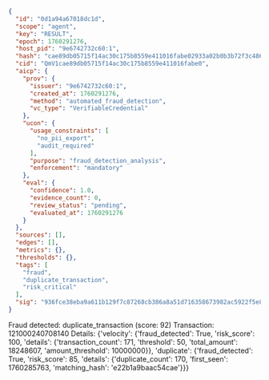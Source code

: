 ```json
{
  "id": "0d1a94a67018dc1d",
  "scope": "agent",
  "key": "RESULT",
  "epoch": 1760291276,
  "host_pid": "9e6742732c60:1",
  "hash": "cae89db05715f14ac30c175b8559e411016fabe02933a02b0b3b72f3c486def8",
  "cid": "QmV1cae89db05715f14ac30c175b8559e411016fabe0",
  "aicp": {
    "prov": {
      "issuer": "9e6742732c60:1",
      "created_at": 1760291276,
      "method": "automated_fraud_detection",
      "vc_type": "VerifiableCredential"
    },
    "ucon": {
      "usage_constraints": [
        "no_pii_export",
        "audit_required"
      ],
      "purpose": "fraud_detection_analysis",
      "enforcement": "mandatory"
    },
    "eval": {
      "confidence": 1.0,
      "evidence_count": 0,
      "review_status": "pending",
      "evaluated_at": 1760291276
    }
  },
  "sources": [],
  "edges": [],
  "metrics": {},
  "thresholds": {},
  "tags": [
    "fraud",
    "duplicate_transaction",
    "risk_critical"
  ],
  "sig": "936fce38eba9a611b129f7c87268cb386a8a51d716358673982ac5922f5e8150"
}
```

Fraud detected: duplicate_transaction (score: 92)
Transaction: 121000240708140
Details: {'velocity': {'fraud_detected': True, 'risk_score': 100, 'details': {'transaction_count': 171, 'threshold': 50, 'total_amount': 18248607, 'amount_threshold': 10000000}}, 'duplicate': {'fraud_detected': True, 'risk_score': 85, 'details': {'duplicate_count': 170, 'first_seen': 1760285763, 'matching_hash': 'e22b1a9baac54cae'}}}